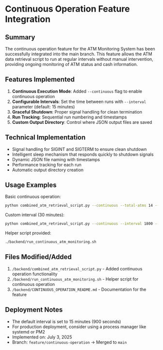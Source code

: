 # Continuous Operation Feature Integration

## Summary
The continuous operation feature for the ATM Monitoring System has been successfully integrated into the main branch. This feature allows the ATM data retrieval script to run at regular intervals without manual intervention, providing ongoing monitoring of ATM status and cash information.

## Features Implemented
1. **Continuous Execution Mode**: Added `--continuous` flag to enable continuous operation
2. **Configurable Intervals**: Set the time between runs with `--interval` parameter (default: 15 minutes)
3. **Graceful Shutdown**: Proper signal handling for clean termination
4. **Run Tracking**: Sequential run numbering and timestamps
5. **Custom Output Directory**: Control where JSON output files are saved

## Technical Implementation
- Signal handling for SIGINT and SIGTERM to ensure clean shutdown
- Intelligent sleep mechanism that responds quickly to shutdown signals
- Dynamic JSON file naming with timestamps
- Performance tracking for each run
- Automatic output directory creation

## Usage Examples
Basic continuous operation:
```bash
python combined_atm_retrieval_script.py --continuous --total-atms 14 --include-cash-info --save-to-db --use-new-tables
```

Custom interval (30 minutes):
```bash
python combined_atm_retrieval_script.py --continuous --interval 1800 --include-cash-info --save-to-db
```

Helper script provided:
```bash
./backend/run_continuous_atm_monitoring.sh
```

## Files Modified/Added
1. `/backend/combined_atm_retrieval_script.py` - Added continuous operation functionality
2. `/backend/run_continuous_atm_monitoring.sh` - Helper script for continuous operation
3. `/backend/CONTINUOUS_OPERATION_README.md` - Documentation for the feature

## Deployment Notes
- The default interval is set to 15 minutes (900 seconds)
- For production deployment, consider using a process manager like systemd or PM2
- Implemented on: July 3, 2025
- Branch: `feature/continuous-operation` → Merged to `main`
